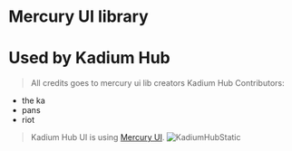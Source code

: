 # Mercury UI library
# Used by Kadium Hub
>All credits goes to mercury ui lib creators
Kadium Hub Contributors:
- the ka
- pans
- riot
>Kadium Hub UI is using [Mercury UI](https://github.com/deeeity/mercury-lib).
![KadiumHubStatic](https://cdn.discordapp.com/attachments/730753525713338408/965243997591334952/static_1.png)
